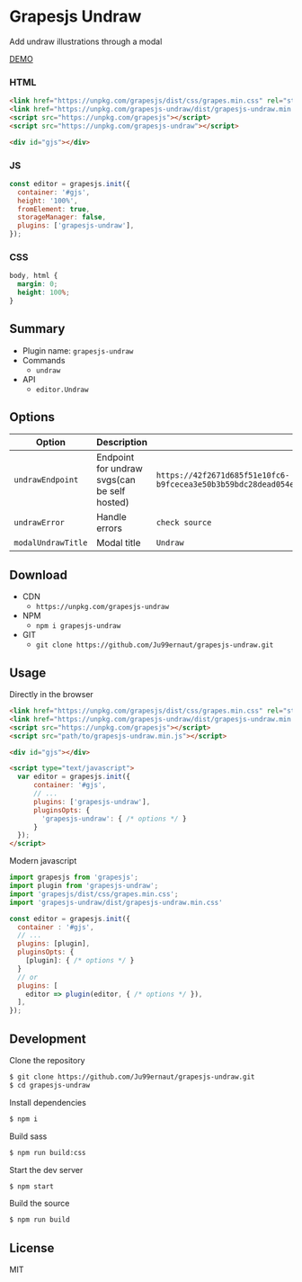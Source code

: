 # Grapesjs Undraw

Add undraw illustrations through a modal

[DEMO](https://blocomposer.app)

### HTML
```html
<link href="https://unpkg.com/grapesjs/dist/css/grapes.min.css" rel="stylesheet">
<link href="https://unpkg.com/grapesjs-undraw/dist/grapesjs-undraw.min.css" rel="stylesheet">
<script src="https://unpkg.com/grapesjs"></script>
<script src="https://unpkg.com/grapesjs-undraw"></script>

<div id="gjs"></div>
```

### JS
```js
const editor = grapesjs.init({
  container: '#gjs',
  height: '100%',
  fromElement: true,
  storageManager: false,
  plugins: ['grapesjs-undraw'],
});
```

### CSS
```css
body, html {
  margin: 0;
  height: 100%;
}
```


## Summary

* Plugin name: `grapesjs-undraw`
* Commands
    * `undraw`
* API
    * `editor.Undraw`



## Options

| Option | Description | Default |
|-|-|-
| `undrawEndpoint` | Endpoint for undraw svgs(can be self hosted) | `https://42f2671d685f51e10fc6-b9fcecea3e50b3b59bdc28dead054ebc.ssl.cf5.rackcdn.com/illustrations/` |
| `undrawError` | Handle errors | `check source` |
| `modalUndrawTitle` | Modal title | `Undraw` |

## Download

* CDN
  * `https://unpkg.com/grapesjs-undraw`
* NPM
  * `npm i grapesjs-undraw`
* GIT
  * `git clone https://github.com/Ju99ernaut/grapesjs-undraw.git`



## Usage

Directly in the browser
```html
<link href="https://unpkg.com/grapesjs/dist/css/grapes.min.css" rel="stylesheet"/>
<link href="https://unpkg.com/grapesjs-undraw/dist/grapesjs-undraw.min.css" rel="stylesheet">
<script src="https://unpkg.com/grapesjs"></script>
<script src="path/to/grapesjs-undraw.min.js"></script>

<div id="gjs"></div>

<script type="text/javascript">
  var editor = grapesjs.init({
      container: '#gjs',
      // ...
      plugins: ['grapesjs-undraw'],
      pluginsOpts: {
        'grapesjs-undraw': { /* options */ }
      }
  });
</script>
```

Modern javascript
```js
import grapesjs from 'grapesjs';
import plugin from 'grapesjs-undraw';
import 'grapesjs/dist/css/grapes.min.css';
import 'grapesjs-undraw/dist/grapesjs-undraw.min.css'

const editor = grapesjs.init({
  container : '#gjs',
  // ...
  plugins: [plugin],
  pluginsOpts: {
    [plugin]: { /* options */ }
  }
  // or
  plugins: [
    editor => plugin(editor, { /* options */ }),
  ],
});
```



## Development

Clone the repository

```sh
$ git clone https://github.com/Ju99ernaut/grapesjs-undraw.git
$ cd grapesjs-undraw
```

Install dependencies

```sh
$ npm i
```

Build sass

```sh
$ npm run build:css
```

Start the dev server

```sh
$ npm start
```

Build the source

```sh
$ npm run build
```

## License

MIT
